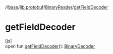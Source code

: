 //[base](../../../index.md)/[lib.protobuf](../index.md)/[BinaryReader](index.md)/[getFieldDecoder](get-field-decoder.md)

# getFieldDecoder

[js]\
open fun [getFieldDecoder](get-field-decoder.md)(): [BinaryDecoder](../-binary-decoder/index.md)
